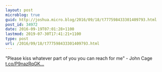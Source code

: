 ```yaml
---
layout: post
microblog: true
guid: http://joshua.micro.blog/2016/09/18/t777598433301409793.html
post_id: 34972
date: 2016-09-19T07:01:28+1100
lastmod: 2019-07-30T17:41:21+1100
type: post
url: /2016/09/18/t777598433301409793.html
---
```

"Please kiss whatever part of you you can reach for me" - John Cage [t.co/P9nazRqGK...](https://t.co/P9nazRqGKc)
